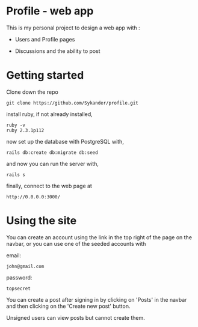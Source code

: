 # Profile - web app

This is my personal project to design a web app with :

* Users and Profile pages

* Discussions and the ability to post

# Getting started

Clone down the repo

```
git clone https://github.com/Sykander/profile.git
```
install ruby, if not already installed,
```
ruby -v
ruby 2.3.1p112
```
now set up the database with PostgreSQL with,
```
rails db:create db:migrate db:seed
```
and now you can run the server with,
```
rails s
```
finally, connect to the web page at
```
http://0.0.0.0:3000/
```

# Using the site

You can create an account using the link in the top right of the page on the navbar, or you can use one of the seeded accounts with

email:
```
john@gmail.com
```
password:
```
topsecret
```

You can create a post after signing in by clicking on 'Posts' in the navbar and then clicking on the 'Create new post' button.

Unsigned users can view posts but cannot create them.
